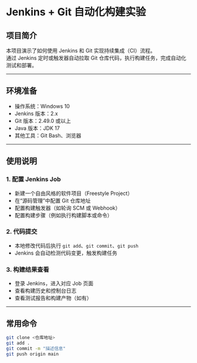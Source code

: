 # Jenkins + Git 自动化构建实验

## 项目简介

本项目演示了如何使用 Jenkins 和 Git 实现持续集成（CI）流程。  
通过 Jenkins 定时或触发器自动拉取 Git 仓库代码，执行构建任务，完成自动化测试和部署。

---

## 环境准备

- 操作系统：Windows 10  
- Jenkins 版本：2.x  
- Git 版本：2.49.0 或以上  
- Java 版本：JDK 17  
- 其他工具：Git Bash、浏览器  

---

## 使用说明

### 1. 配置 Jenkins Job

- 新建一个自由风格的软件项目（Freestyle Project）  
- 在“源码管理”中配置 Git 仓库地址  
- 配置构建触发器（如轮询 SCM 或 Webhook）  
- 配置构建步骤（例如执行构建脚本或命令）  

### 2. 代码提交

- 本地修改代码后执行 `git add`、`git commit`、`git push`  
- Jenkins 会自动检测代码变更，触发构建任务  

### 3. 构建结果查看

- 登录 Jenkins，进入对应 Job 页面  
- 查看构建历史和控制台日志  
- 查看测试报告和构建产物（如有）  

---

## 常用命令

```bash
git clone <仓库地址>
git add .
git commit -m "描述信息"
git push origin main
